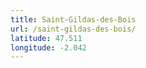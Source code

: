 ```yaml
---
title: Saint-Gildas-des-Bois
url: /saint-gildas-des-bois/
latitude: 47.511
longitude: -2.042
---
```

